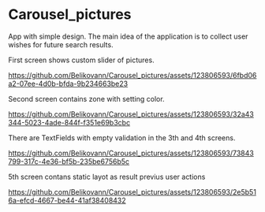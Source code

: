 # Carousel_pictures

App with simple design. The main idea of ​​the application is to collect user wishes for future search results.

First screen shows custom slider of pictures. 

https://github.com/Belikovann/Carousel_pictures/assets/123806593/6fbd06a2-07ee-4d0b-bfda-9b234663be23

Second screen contains zone with setting color. 

https://github.com/Belikovann/Carousel_pictures/assets/123806593/32a43344-5023-4ade-844f-f351e69b3cbc

There are TextFields with empty validation in the 3th and 4th screens.

https://github.com/Belikovann/Carousel_pictures/assets/123806593/73843799-317c-4e36-bf5b-235be6756b5c

5th screen contans static layot as result previus user actions

https://github.com/Belikovann/Carousel_pictures/assets/123806593/2e5b516a-efcd-4667-be44-41af38408432


